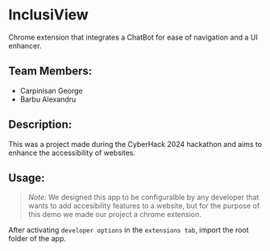 # InclusiView

Chrome extension that integrates a ChatBot for ease of navigation and a UI enhancer.

## Team Members:

- Carpinisan George
- Barbu Alexandru

## Description:

This was a project made during the CyberHack 2024 hackathon and aims to enhance the accessibility of websites.

## Usage:

>_Note:_ We designed this app to be configuralble by any developer that wants to add accesibility features to a website, but for the purpose of this demo we made our project a chrome extension.

After activating `developer options` in the `extensions tab`, import the root folder of the app.

